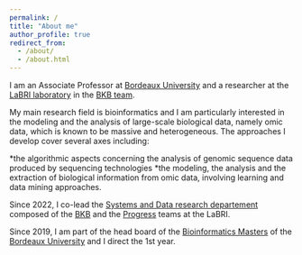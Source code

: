 ```yaml
---
permalink: /
title: "About me"
author_profile: true
redirect_from: 
  - /about/
  - /about.html
---
```


I am an Associate Professor at [Bordeaux University](http://www.u-bordeaux.fr/) and a researcher at the [LaBRI laboratory](http://www.labri.fr) in the [BKB team](https://www.labri.fr/en/bench-knowledge-and-beyond). 

My main research field is bioinformatics and I am particularly interested in the modeling and the analysis of large-scale biological data, namely omic data, which is known to be massive and heterogeneous. The approaches I develop cover several axes including:

*the algorithmic aspects concerning the analysis of genomic sequence data produced by sequencing technologies
*the modeling, the analysis and the extraction of biological information from omic data, involving learning and data mining approaches.

Since 2022, I co-lead the [Systems and Data research departement](https://www.labri.fr/en/systems-and-data-department) composed of the [BKB](https://www.labri.fr/en/bench-knowledge-and-beyond) and the [Progress](https://www.labri.fr/en/progress) teams at the LaBRI.

Since 2019, I am part of the head board of the [Bioinformatics Masters](http://master-bioinfo-bordeaux.github.io/) of the [Bordeaux University](http://www.u-bordeaux.fr/)  and I direct the 1st year.
